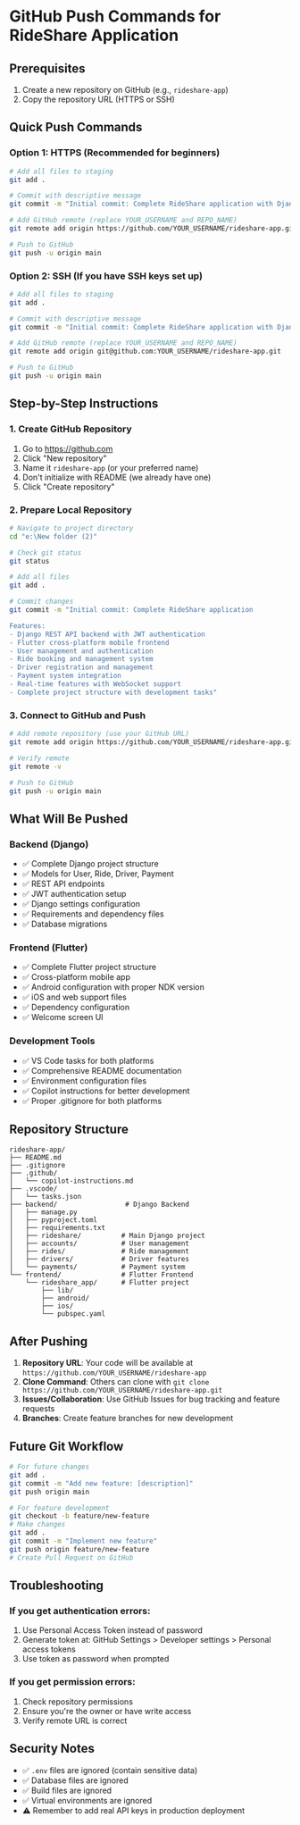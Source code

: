 # GitHub Push Commands for RideShare Application

## Prerequisites
1. Create a new repository on GitHub (e.g., `rideshare-app`)
2. Copy the repository URL (HTTPS or SSH)

## Quick Push Commands

### Option 1: HTTPS (Recommended for beginners)
```bash
# Add all files to staging
git add .

# Commit with descriptive message
git commit -m "Initial commit: Complete RideShare application with Django backend and Flutter frontend"

# Add GitHub remote (replace YOUR_USERNAME and REPO_NAME)
git remote add origin https://github.com/YOUR_USERNAME/rideshare-app.git

# Push to GitHub
git push -u origin main
```

### Option 2: SSH (If you have SSH keys set up)
```bash
# Add all files to staging
git add .

# Commit with descriptive message
git commit -m "Initial commit: Complete RideShare application with Django backend and Flutter frontend"

# Add GitHub remote (replace YOUR_USERNAME and REPO_NAME)
git remote add origin git@github.com:YOUR_USERNAME/rideshare-app.git

# Push to GitHub
git push -u origin main
```

## Step-by-Step Instructions

### 1. Create GitHub Repository
1. Go to https://github.com
2. Click "New repository"
3. Name it `rideshare-app` (or your preferred name)
4. Don't initialize with README (we already have one)
5. Click "Create repository"

### 2. Prepare Local Repository
```bash
# Navigate to project directory
cd "e:\New folder (2)"

# Check git status
git status

# Add all files
git add .

# Commit changes
git commit -m "Initial commit: Complete RideShare application

Features:
- Django REST API backend with JWT authentication
- Flutter cross-platform mobile frontend
- User management and authentication
- Ride booking and management system
- Driver registration and management
- Payment system integration
- Real-time features with WebSocket support
- Complete project structure with development tasks"
```

### 3. Connect to GitHub and Push
```bash
# Add remote repository (use your GitHub URL)
git remote add origin https://github.com/YOUR_USERNAME/rideshare-app.git

# Verify remote
git remote -v

# Push to GitHub
git push -u origin main
```

## What Will Be Pushed

### Backend (Django)
- ✅ Complete Django project structure
- ✅ Models for User, Ride, Driver, Payment
- ✅ REST API endpoints
- ✅ JWT authentication setup
- ✅ Django settings configuration
- ✅ Requirements and dependency files
- ✅ Database migrations

### Frontend (Flutter)
- ✅ Complete Flutter project structure
- ✅ Cross-platform mobile app
- ✅ Android configuration with proper NDK version
- ✅ iOS and web support files
- ✅ Dependency configuration
- ✅ Welcome screen UI

### Development Tools
- ✅ VS Code tasks for both platforms
- ✅ Comprehensive README documentation
- ✅ Environment configuration files
- ✅ Copilot instructions for better development
- ✅ Proper .gitignore for both platforms

## Repository Structure
```
rideshare-app/
├── README.md
├── .gitignore
├── .github/
│   └── copilot-instructions.md
├── .vscode/
│   └── tasks.json
├── backend/                 # Django Backend
│   ├── manage.py
│   ├── pyproject.toml
│   ├── requirements.txt
│   ├── rideshare/          # Main Django project
│   ├── accounts/           # User management
│   ├── rides/              # Ride management  
│   ├── drivers/            # Driver features
│   └── payments/           # Payment system
└── frontend/               # Flutter Frontend
    └── rideshare_app/      # Flutter project
        ├── lib/
        ├── android/
        ├── ios/
        └── pubspec.yaml
```

## After Pushing

1. **Repository URL**: Your code will be available at `https://github.com/YOUR_USERNAME/rideshare-app`
2. **Clone Command**: Others can clone with `git clone https://github.com/YOUR_USERNAME/rideshare-app.git`
3. **Issues/Collaboration**: Use GitHub Issues for bug tracking and feature requests
4. **Branches**: Create feature branches for new development

## Future Git Workflow

```bash
# For future changes
git add .
git commit -m "Add new feature: [description]"
git push origin main

# For feature development
git checkout -b feature/new-feature
# Make changes
git add .
git commit -m "Implement new feature"
git push origin feature/new-feature
# Create Pull Request on GitHub
```

## Troubleshooting

### If you get authentication errors:
1. Use Personal Access Token instead of password
2. Generate token at: GitHub Settings > Developer settings > Personal access tokens
3. Use token as password when prompted

### If you get permission errors:
1. Check repository permissions
2. Ensure you're the owner or have write access
3. Verify remote URL is correct

## Security Notes
- ✅ `.env` files are ignored (contain sensitive data)
- ✅ Database files are ignored
- ✅ Build files are ignored
- ✅ Virtual environments are ignored
- ⚠️ Remember to add real API keys in production deployment
